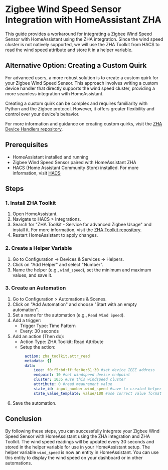 # Zigbee Wind Speed Sensor Integration with HomeAssistant ZHA

This guide provides a workaround for integrating a Zigbee Wind Speed Sensor with HomeAssistant using the ZHA integration. Since the wind speed cluster is not natively supported, we will use the ZHA Toolkit from HACS to read the wind speed attribute and store it in a helper variable.
## Alternative Option: Creating a Custom Quirk

For advanced users, a more robust solution is to create a custom quirk for your Zigbee Wind Speed Sensor. This approach involves writing a custom device handler that directly supports the wind speed cluster, providing a more seamless integration with HomeAssistant.

Creating a custom quirk can be complex and requires familiarity with Python and the Zigbee protocol. However, it offers greater flexibility and control over your device's behavior.

For more information and guidance on creating custom quirks, visit the [ZHA Device Handlers repository](https://github.com/zigpy/zha-device-handlers/).

## Prerequisites

- HomeAssistant installed and running
- Zigbee Wind Speed Sensor paired with HomeAssistant ZHA
- HACS (Home Assistant Community Store) installed. For more information, visit [HACS](https://hacs.xyz)

## Steps

### 1. Install ZHA Toolkit

1. Open HomeAssistant.
2. Navigate to HACS > Integrations.
3. Search for "ZHA Toolkit - Service for advanced Zigbee Usage" and install it. For more information, visit the [ZHA Toolkit repository](https://github.com/mdeweerd/zha-toolkit).
4. Restart HomeAssistant to apply changes.

### 2. Create a Helper Variable

1. Go to Configuration -> Devices & Services -> Helpers.
2. Click on "Add Helper" and select "Number".
3. Name the helper (e.g., `wind_speed`), set the minimum and maximum values, and save it.

### 3. Create an Automation

1. Go to Configuration > Automations & Scenes.
2. Click on "Add Automation" and choose "Start with an empty automation".
3. Set a name for the automation (e.g., `Read Wind Speed`).
4. Add a trigger:
    - Trigger Type: Time Pattern
    - Every: 30 seconds
5. Add an action (Then do):
    - Action Type: ZHA Toolkit: Read Attribute
    - Setup the action:
      ```yaml
        action: zha_toolkit.attr_read 
        metadata: {}
        data:
            ieee: f0:f5:bd:ff:fe:0e:61:30 #set device IEEE address
            endpoint: 10 #set windspeed device endpoint
            cluster: 1035 #use this windspeed cluster
            attribute: 0 #read meaurement value
            state_id: input_number.wind_speed #save to created helper variable
            state_value_template: value/100 #use correct value format (convert u16 to float)
      ```
6. Save the automation.

## Conclusion

By following these steps, you can successfully integrate your Zigbee Wind Speed Sensor with HomeAssistant using the ZHA integration and ZHA Toolkit. The wind speed readings will be updated every 30 seconds and stored in the helper variable for use in your HomeAssistant setup.
The helper variable `wind_speed` is now an entity in HomeAssistant. You can use this entity to display the wind speed on your dashboard or in other automations.
